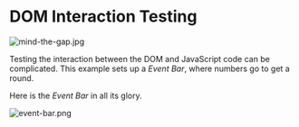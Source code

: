 # DOM Interaction Testing

![mind-the-gap.jpg][1]

Testing the interaction between the DOM and JavaScript code can be complicated. This example sets up a _Event Bar_, where numbers go to get a round.

Here is the _Event Bar_ in all its glory.

![event-bar.png][2]

[1]: https://raw.github.com/bevacqua/buildfirst/tree/master/images/mind-the-gap.jpg "Mind it!"
[2]: https://raw.github.com/bevacqua/buildfirst/tree/master/images/event-bar.png
